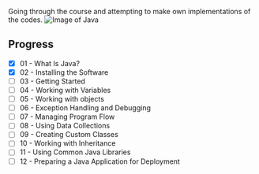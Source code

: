 Going through the course and attempting to make own implementations of the codes.
![Image of Java](https://blog.gypsyengineer.com/wp-content/uploads/2016/08/java_logo.png)

## Progress

- [x] 01 - What Is Java?
- [x] 02 - Installing the Software
- [ ] 03 - Getting Started
- [ ] 04 - Working with Variables
- [ ] 05 - Working with objects
- [ ] 06 - Exception Handling and Debugging
- [ ] 07 - Managing Program Flow
- [ ] 08 - Using Data Collections
- [ ] 09 - Creating Custom Classes
- [ ] 10 - Working with Inheritance
- [ ] 11 - Using Common Java Libraries
- [ ] 12 - Preparing a Java Application for Deployment